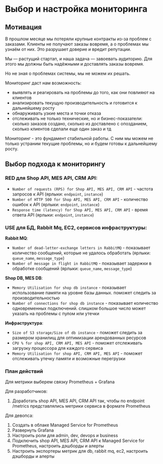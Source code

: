 ﻿# Выбор и настройка мониторинга

## Мотивация

В прошлом месяце мы потеряли крупные контракты из-за проблем с заказами. 
Клиенты не получают заказы вовремя, а о проблемах мы узнаём от них. Это разрушает доверие и вредит репутации.

Мы — растущий стартап, и наша задача — завоевать аудиторию. Для этого мы должны быть надёжными и доставлять заказы вовремя.  

Но не зная о проблемах системы, мы не можем их решать.

Мониторинг даст нам возможность:
+ выявлять и реагировать на проблемы до того, как они повлияют на клиентов
+ анализировать текущую производительность и готовится к дальнейшему росту
+ обнаруживать узкие места и точки отказа
+ отслеживать не только технические, но и бизнес-показатели: сколько заказов создано, сколько из доставлено с опозданием, сколько клиентов сделали еще один заказ и тд

Мониторинг - это фундамент стабильной работы. С ним мы можем не только устраним текущие проблемы, но и будем готовы к дальнейшему росту.

## Выбор подхода к мониторингу

### RED для Shop API, MES API, CRM API:

+ `Number of requests (RPS) for Shop API, MES API, CRM API` - частота запросов к API (ярлыки: `endpoint`, `instance`)
+ `Number of HTTP 500 for Shop API, MES API, CRM API` - количество ошибок к API (ярлыки: `endpoint`, `instance`)
+ `Response time (latency) for Shop API, MES API, CRM API` - время ответа API (ярлыки: `endpoint`, `instance`)
 
### USE для БД, Rabbit Mq, EC2, сервисов инфраструктуры:

**Rabbit MQ**:

+ `Number of dead-letter-exchange letters in RabbitMQ` - показывает количество сообщений, которые не удалось обработать (ярлыки: `queue_name`, `message_type`) 
+ `Number of message in flight in RabbitMQ` - показывает задержки в обработке сообщений (ярлыки: `queue_name`, `message_type`)


**Shop DB, MES DB**:

+ `Memory Utilisation for shop db instance` - показывает использование памяти на уровне базы данных. поможет следить за производительностью
+ `Number of connections for shop db instance` - показывает количество одновременных подключений. слишком большое число может указать на проблемы с пулом или утечки


**Инфраструктура**:

+ `Size of S3 storage/Size of db instance` - поможет следить за размером хранилищ для оптимизации арендованных ресурсов
+ `CPU % for shop API, CRM API, MES API` - поможет отслеживать загрузку процессора для каждого сервиса
+ `Memory Utilisation for shop API, CRM API, MES API` - поможет отслеживать утечку памяти и возможные перегрузки


### План действий

Для метрики выберем связку Prometheus + Grafana

Для разработчиков:

1. Доработать shop API, MES API, CRM API так, чтобы по endpoint /metrics представлялись метрики сервиса в формате Prometheus

Для девопса:

1. Создать в облаке Managed Service for Prometheus
2. Развернуть Grafana
3. Настроить роли для admin, dev, devops и business
5. Подключить shop API, MES API, CRM API к Managed Service for Prometheus, настроить дэшборды и алерты
6. Настроить экспортеры метрик для db, rabbit mq, ec2, настроить дэшборды и алерты

